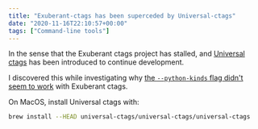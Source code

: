 ```yaml
---
title: "Exuberant-ctags has been superceded by Universal-ctags"
date: "2020-11-16T22:10:57+00:00"
tags: ["Command-line tools"]
---
```


In the sense that the Exuberant ctags project has stalled, and
[Universal ctags](https://docs.ctags.io/en/latest/index.html) has been
introduced to continue development.

I discovered this while investigating why
[the `--python-kinds` flag didn't seem to work](https://stackoverflow.com/questions/46203565/exuberant-ctags-ignores-python-kinds-option)
with Exuberant ctags.

On MacOS, install Universal ctags with:

```bash
brew install --HEAD universal-ctags/universal-ctags/universal-ctags
```
